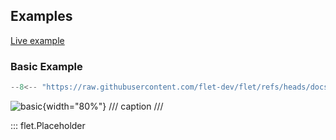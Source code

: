 ## Examples

[Live example](https://flet-controls-gallery.fly.dev/layout/placeholder)

### Basic Example

```python
--8<-- "https://raw.githubusercontent.com/flet-dev/flet/refs/heads/docs/fix-links/sdk/python/examples/controls/placeholder/basic.py"
```

![basic](https://raw.githubusercontent.com/flet-dev/flet/docs/fix-links/sdk/python/examples/controls/placeholder/media/basic.png){width="80%"}
/// caption
///


::: flet.Placeholder
